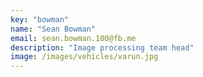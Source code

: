 ```yaml
---
key: "bowman"
name: "Sean Bowman"
email: sean.bowman.100@fb.me
description: "Image processing team head"
image: /images/vehicles/varun.jpg
---
```

